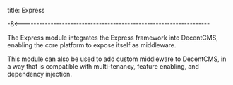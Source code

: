 title: Express

-8<------------------------------------------------------------------

The Express module integrates the Express framework into DecentCMS,
enabling the core platform to expose itself as middleware.

This module can also be used to add custom middleware to DecentCMS,
in a way that is compatible with multi-tenancy, feature enabling,
and dependency injection.